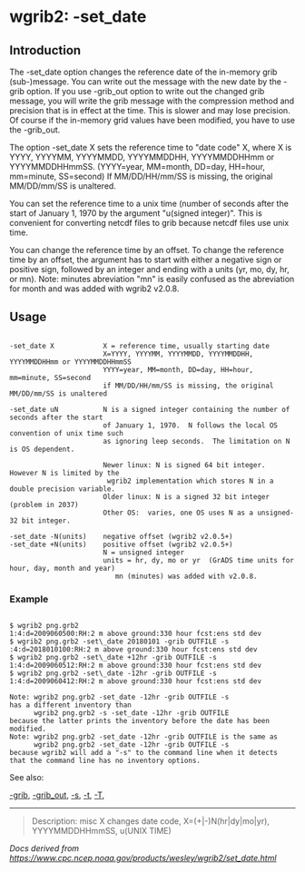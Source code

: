 # wgrib2: -set_date

## Introduction

The -set_date option changes the reference
date of the in-memory grib (sub-)message. You can write out the message
with the new date by the -grib option. If you use
-grib_out option to write out the changed grib message, you
will write the grib message with the compression method and precision that
is in effect at the time. This is slower and may lose precision.
Of course if the in-memory grid values have been modified, you have to use the
-grib_out.

The option -set_date X sets the reference time
to "date code" X, where X is
YYYY, YYYYMM, YYYYMMDD, YYYYMMDDHH, YYYYMMDDHHmm or YYYYMMDDHHmmSS.
(YYYY=year, MM=month, DD=day, HH=hour, mm=minute, SS=second)
If MM/DD/HH/mm/SS is missing, the original MM/DD/mm/SS is unaltered.

You can set the reference time to a unix time (number of seconds after
the start of January 1, 1970 by the argument "u(signed integer)".
This is convenient for converting netcdf files to grib because
netcdf files use unix time.

You can change the reference time by an offset. To change the reference time
by an offset, the argument has to start with either a negative sign or positive sign,
followed by an integer and ending with a units (yr, mo, dy, hr, or mn). Note: minutes
abreviation "mn" is easily confused as the abreviation for month and was added with wgrib2 v2.0.8.

## Usage

```

-set_date X            X = reference time, usually starting date
                       X=YYYY, YYYYMM, YYYYMMDD, YYYYMMDDHH, YYYYMMDDHHmm or YYYYMMDDHHmmSS
                       YYYY=year, MM=month, DD=day, HH=hour, mm=minute, SS=second
                       if MM/DD/HH/mm/SS is missing, the original MM/DD/mm/SS is unaltered

-set_date uN           N is a signed integer containing the number of seconds after the start
                       of January 1, 1970.  N follows the local OS convention of unix time such
                       as ignoring leep seconds.  The limitation on N is OS dependent.

                       Newer linux: N is signed 64 bit integer. However N is limited by the
                        wgrib2 implementation which stores N in a double precision variable.
                       Older linux: N is a signed 32 bit integer (problem in 2037)
                       Other OS:  varies, one OS uses N as a unsigned-32 bit integer.

-set_date -N(units)    negative offset (wgrib2 v2.0.5+)
-set_date +N(units)    positive offset (wgrib2 v2.0.5+)
                       N = unsigned integer
                       units = hr, dy, mo or yr  (GrADS time units for hour, day, month and year)
                          mn (minutes) was added with v2.0.8.

```

### Example

```

$ wgrib2 png.grb2
1:4:d=2009060500:RH:2 m above ground:330 hour fcst:ens std dev
$ wgrib2 png.grb2 -set\_date 20180101 -grib OUTFILE -s
:4:d=2018010100:RH:2 m above ground:330 hour fcst:ens std dev
$ wgrib2 png.grb2 -set\_date +12hr -grib OUTFILE -s
1:4:d=2009060512:RH:2 m above ground:330 hour fcst:ens std dev
$ wgrib2 png.grb2 -set\_date -12hr -grib OUTFILE -s
1:4:d=2009060412:RH:2 m above ground:330 hour fcst:ens std dev

Note: wgrib2 png.grb2 -set_date -12hr -grib OUTFILE -s
has a different inventory than
      wgrib2 png.grb2 -s -set_date -12hr -grib OUTFILE
because the latter prints the inventory before the date has been modified.
Note: wgrib2 png.grb2 -set_date -12hr -grib OUTFILE is the same as
      wgrib2 png.grb2 -set_date -12hr -grib OUTFILE -s
because wgrib2 will add a "-s" to the command line when it detects
that the command line has no inventory options.

```

See also:

[-grib](grib.md),
[-grib_out](grib_out.md),
[-s](s.md),
[-t](t.md),
[-T](T.md),

---

> Description: misc X changes date code, X=(+|-)N(hr|dy|mo|yr), YYYYMMDDHHmmSS, u(UNIX TIME)

_Docs derived from <https://www.cpc.ncep.noaa.gov/products/wesley/wgrib2/set_date.html>_
